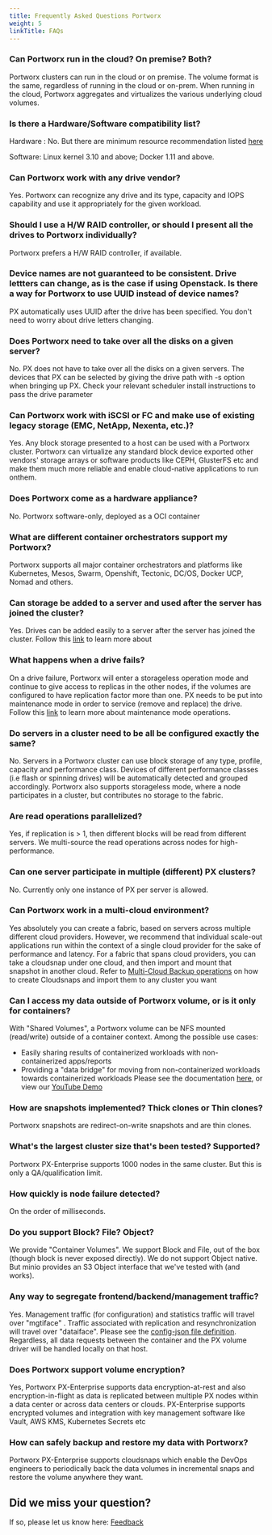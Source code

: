 ```yaml
---
title: Frequently Asked Questions Portworx
weight: 5
linkTitle: FAQs
---
```


### Can Portworx run in the cloud?   On premise?   Both?
Portworx clusters can run in the cloud or on premise.  The volume format is the same, regardless of running in the cloud or on-prem.  When running in the cloud, Portworx aggregates and virtualizes the various underlying cloud volumes.

### Is there a Hardware/Software compatibility list?
Hardware : No. But there are minimum resource recommendation listed [here](/#minimum-requirements)

Software:   Linux kernel 3.10 and above;     Docker 1.11 and above.

### Can Portworx work with any drive vendor?
Yes.  Portworx can recognize any drive and its type, capacity and IOPS capability and use it appropriately for the given workload.

### Should I use a H/W RAID controller, or should I present all the drives to Portworx individually?
Portworx prefers a H/W RAID controller, if available.

###  Device names are not guaranteed to be consistent. Drive lettters can change, as is the case if using Openstack.  Is there a way for Portworx to use UUID instead of device names?

PX automatically uses UUID after the drive has been specified.  You don't need to worry about drive letters changing.

### Does Portworx need to take over all the disks on a given server?
No. PX does not have to take over all the disks on a given servers. The devices that PX can be selected by giving the drive path with -s option when bringing up PX. Check your relevant scheduler install instructions to pass the drive parameter

### Can Portworx work with iSCSI or FC and make use of existing legacy storage (EMC, NetApp, Nexenta, etc.)?
Yes. Any block storage presented to a host can be used with a Portworx cluster. Portworx can virtualize any standard block device exported other vendors' storage arrays or software products like CEPH, GlusterFS etc and make them much more reliable and enable cloud-native applications to run onthem.

### Does Portworx come as a hardware appliance?
No.  Portworx software-only, deployed as a OCI container

### What are different container orchestrators support my Portworx?

Portworx supports all major container orchestrators and platforms like Kubernetes, Mesos, Swarm, Openshift, Tectonic, DC/OS, Docker UCP, Nomad and others.

### Can storage be added to a server and used after the server has joined the cluster?
Yes.  Drives can be added easily to a server after the server has joined the cluster. Follow this [link](/portworx-install-with-kubernetes/operate-and-maintain-on-kubernetes/scale-up) to learn more about

### What happens when a drive fails?
On a drive failure, Portworx will enter a storageless operation mode and continue to give access to replicas in the other nodes, if the volumes are configured to have replication factor more than one. PX needs to be put into maintenance mode in order to service (remove and replace) the drive. Follow this [link](/portworx-install-with-kubernetes/operate-and-maintain-on-kubernetes/maintenance-mode) to learn more about maintenance mode operations.

### Do servers in a cluster need to be all be configured exactly the same?
No.  Servers in a Portworx cluster can use block storage of any type, profile, capacity and performance class.
Devices of different performance classes (i.e flash or spinning drives) will be automatically detected and grouped accordingly.
Portworx also supports storageless mode, where a node participates in a cluster, but contributes no storage to the fabric.

### Are read operations parallelized?
Yes, if replication is > 1, then different blocks will be read from different servers.   We multi-source the read operations across nodes for high-performance.

### Can one server participate in multiple (different) PX clusters?
No.  Currently only one instance of PX per server is allowed.  

### Can Portworx work in a multi-cloud environment?
Yes absolutely you can create a fabric, based on servers across multiple different cloud providers.
However, we recommend that individual scale-out applications run within the context of a single cloud provider for the sake of performance and latency.    For a fabric that spans cloud providers, you can take a cloudsnap under one cloud, and then import and mount that snapshot in another cloud. Refer to [Multi-Cloud Backup operations](/portworx-install-with-kubernetes/cloud/backups) on how to create Cloudsnaps and import them to any cluster you want

### Can I access my data outside of Portworx volume, or is it only for containers?
With "Shared Volumes", a Portworx volume can be NFS mounted (read/write) outside of a container context.
Among the possible use cases:
* Easily sharing results of containerized workloads with non-containerized apps/reports
* Providing a "data bridge" for moving from non-containerized workloads towards containerized workloads
Please see the documentation [here](/reference/CLI/data-volumes/shared-volumes), or view our [YouTube Demo](https://www.youtube.com/watch?v=AIVABlClYAU)

### How are snapshots implemented?    Thick clones or Thin clones?
Portworx snapshots are redirect-on-write snapshots and are thin clones.

### What's the largest cluster size that's been tested?  Supported?
Portworx PX-Enterprise supports 1000 nodes in the same cluster.  But this is only a QA/qualification limit.

### How quickly is node failure detected?
On the order of milliseconds.

### Do you support Block?  File?  Object?
We provide "Container Volumes".   We support Block and File, out of the box (though block is never exposed directly).
We do not support Object native.   But minio provides an S3 Object interface that we've tested with (and works).

### Any way to segregate frontend/backend/management traffic?
Yes.  Management traffic (for configuration) and statistics traffic will travel over "mgtiface" .
Traffic associated with replication and resynchronization will travel over "dataiface".
Please see the [config-json file definition](/samples/control/config-json.md).  
Regardless, all data requests between the container and the PX volume driver will be handled locally on that host.

### Does Portworx support volume encryption?
Yes, Portworx PX-Enterprise supports data encryption-at-rest and also encryption-in-flight as data is replicated between multiple PX nodes within a data center or across data centers or clouds. PX-Enterprise supports encrypted volumes and integration with key management software like Vault, AWS KMS, Kubernetes Secrets etc

### How can safely backup and restore my data with Portworx?
Portworx PX-Enterprise supports cloudsnaps which enable the DevOps engineers to periodically back the data volumes in incremental snaps and restore the volume anywhere they want.

## Did we miss your question?
If so, please let us know here: <a class="email" title="Submit feedback" href="mailto:support@portworx.com?subject={{site.feedback_subject_line}} feedback&body=I have some feedback about the {{page.title}} page"><i class="fa fa-envelope-o"></i> Feedback</a>
